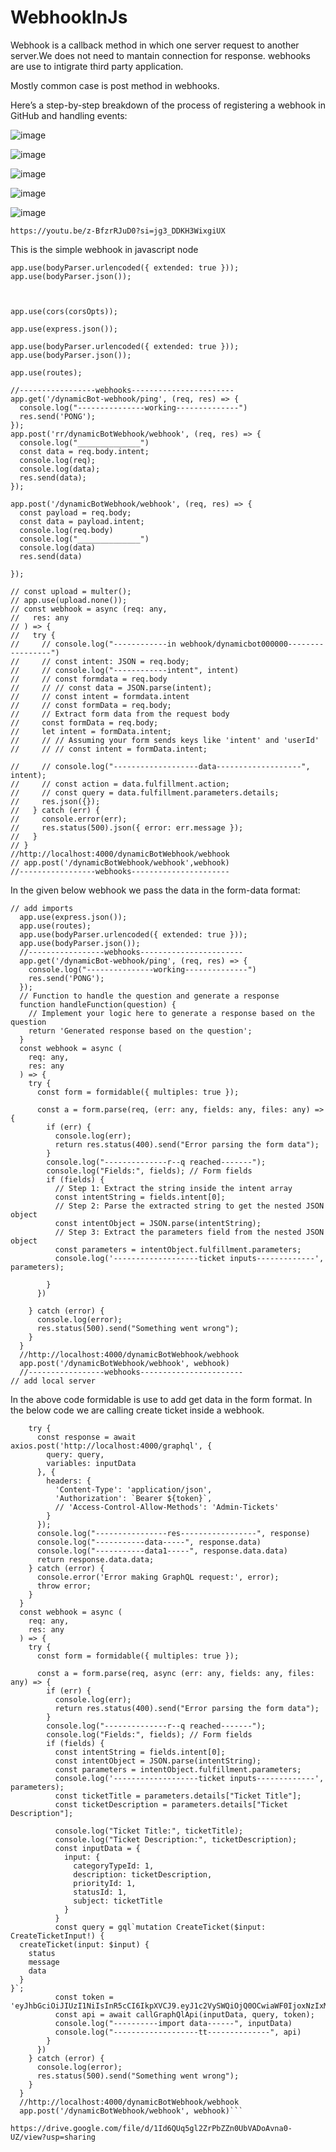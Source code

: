 # WebhookInJs

Webhook is a callback method in which one server request to another server.We does not need to mantain connection for response. webhooks are use to intigrate third party application.

Mostly common case is post method in webhooks.

Here’s a step-by-step breakdown of the process of registering a webhook in GitHub and handling events:

![image](https://github.com/user-attachments/assets/40fb8fce-d284-42cc-8ef8-3673109d5aa8)

![image](https://github.com/user-attachments/assets/2a53e566-fa07-4113-85f6-ea4872ddd154)

![image](https://github.com/user-attachments/assets/e059c6f6-7cba-428a-9a7b-d1f752bfda01)

![image](https://github.com/user-attachments/assets/209b1ce1-6641-4e6d-aa1c-da76f6b674f7)

![image](https://github.com/user-attachments/assets/229753af-a11e-4dec-9ee7-4baa7c6ac5d0)

```@ruby
https://youtu.be/z-BfzrRJuD0?si=jg3_DDKH3WixgiUX 
```
This is the simple webhook in javascript node 
```@ruby
app.use(bodyParser.urlencoded({ extended: true }));
app.use(bodyParser.json());
 
 
 
app.use(cors(corsOpts));
 
app.use(express.json());
 
app.use(bodyParser.urlencoded({ extended: true }));
app.use(bodyParser.json());
 
app.use(routes);
 
//-----------------webhooks-----------------------
app.get('/dynamicBot-webhook/ping', (req, res) => {
  console.log("---------------working--------------")
  res.send('PONG');
});
app.post('rr/dynamicBotWebhook/webhook', (req, res) => {
  console.log("______________")
  const data = req.body.intent;
  console.log(req);
  console.log(data);
  res.send(data);
});
 
app.post('/dynamicBotWebhook/webhook', (req, res) => {
  const payload = req.body;
  const data = payload.intent;
  console.log(req.body)
  console.log("______________")
  console.log(data)
  res.send(data)
 
});
 
// const upload = multer();
// app.use(upload.none());
// const webhook = async (req: any,
//   res: any
// ) => {
//   try {
//     // console.log("------------in webhook/dynamicbot000000-----------------")
//     // const intent: JSON = req.body;
//     // console.log("------------intent", intent)
//     // const formdata = req.body
//     // // const data = JSON.parse(intent);
//     // const intent = formdata.intent
//     // const formData = req.body;
//     // Extract form data from the request body
//     const formData = req.body;
//     let intent = formData.intent;
//     // // Assuming your form sends keys like 'intent' and 'userId'
//     // // const intent = formData.intent;
 
//     // console.log("-------------------data-------------------", intent);
//     // const action = data.fulfillment.action;
//     // const query = data.fulfillment.parameters.details;
//     res.json({});
//   } catch (err) {
//     console.error(err);
//     res.status(500).json({ error: err.message });
//   }
// }
//http://localhost:4000/dynamicBotWebhook/webhook
// app.post('/dynamicBotWebhook/webhook',webhook)
//-----------------webhooks----------------------
```
In the given below webhook we pass the data in the form-data format: 
```@ruby
// add imports
  app.use(express.json());
  app.use(routes);
  app.use(bodyParser.urlencoded({ extended: true }));
  app.use(bodyParser.json());
  //-----------------webhooks-----------------------
  app.get('/dynamicBot-webhook/ping', (req, res) => {
    console.log("---------------working--------------")
    res.send('PONG');
  });
  // Function to handle the question and generate a response
  function handleFunction(question) {
    // Implement your logic here to generate a response based on the question
    return 'Generated response based on the question';
  }
  const webhook = async (
    req: any,
    res: any
  ) => {
    try {
      const form = formidable({ multiples: true });

      const a = form.parse(req, (err: any, fields: any, files: any) => {
        if (err) {
          console.log(err);
          return res.status(400).send("Error parsing the form data");
        }
        console.log("--------------r--q reached-------");
        console.log("Fields:", fields); // Form fields
        if (fields) {
          // Step 1: Extract the string inside the intent array
          const intentString = fields.intent[0];
          // Step 2: Parse the extracted string to get the nested JSON object
          const intentObject = JSON.parse(intentString);
          // Step 3: Extract the parameters field from the nested JSON object
          const parameters = intentObject.fulfillment.parameters;
          console.log('-------------------ticket inputs-------------', parameters);
          
        }
      })

    } catch (error) {
      console.log(error);
      res.status(500).send("Something went wrong");
    }
  }
  //http://localhost:4000/dynamicBotWebhook/webhook
  app.post('/dynamicBotWebhook/webhook', webhook)
  //-----------------webhooks-----------------------
// add local server 
```
In the above code formidable is use to add get data in the form format.
In the below code we are calling create ticket inside a webhook.
```@rubyasync function callGraphQlApi(inputData: any, query: any, token: any) {
    try {
      const response = await axios.post('http://localhost:4000/graphql', {
        query: query,
        variables: inputData
      }, {
        headers: {
          'Content-Type': 'application/json',
          'Authorization': `Bearer ${token}`,
          // 'Access-Control-Allow-Methods': 'Admin-Tickets'
        }
      });
      console.log("----------------res-----------------", response)
      console.log("-----------data-----", response.data)
      console.log("-----------data1-----", response.data.data)
      return response.data.data;
    } catch (error) {
      console.error('Error making GraphQL request:', error);
      throw error;
    }
  }
  const webhook = async (
    req: any,
    res: any
  ) => {
    try {
      const form = formidable({ multiples: true });

      const a = form.parse(req, async (err: any, fields: any, files: any) => {
        if (err) {
          console.log(err);
          return res.status(400).send("Error parsing the form data");
        }
        console.log("--------------r--q reached-------");
        console.log("Fields:", fields); // Form fields
        if (fields) {
          const intentString = fields.intent[0];
          const intentObject = JSON.parse(intentString);
          const parameters = intentObject.fulfillment.parameters;
          console.log('-------------------ticket inputs-------------', parameters);
          const ticketTitle = parameters.details["Ticket Title"];
          const ticketDescription = parameters.details["Ticket Description"];

          console.log("Ticket Title:", ticketTitle);
          console.log("Ticket Description:", ticketDescription);
          const inputData = {
            input: {
              categoryTypeId: 1,
              description: ticketDescription,
              priorityId: 1,
              statusId: 1,
              subject: ticketTitle
            }
          }
          const query = gql`mutation CreateTicket($input: CreateTicketInput!) {
  createTicket(input: $input) {
    status
    message
    data
  }
}`;
          const token = 'eyJhbGciOiJIUzI1NiIsInR5cCI6IkpXVCJ9.eyJ1c2VySWQiOjQ0OCwiaWF0IjoxNzIxMjE5NzY2LCJleHAiOjE3MjEzMDYxNjYsInN1YiI6IjQ0OCJ9.pAzkClGy2xVBEjGcj_UTmLvqmHv74mOYH2rYtDvrsmc';
          const api = await callGraphQlApi(inputData, query, token);
          console.log("----------import data------", inputData)
          console.log("-------------------tt--------------", api)
        }
      })
    } catch (error) {
      console.log(error);
      res.status(500).send("Something went wrong");
    }
  }
  //http://localhost:4000/dynamicBotWebhook/webhook
  app.post('/dynamicBotWebhook/webhook', webhook)```
```
```@ruby
https://drive.google.com/file/d/1Id6QUq5gl2ZrPbZZn0UbVADoAvna0-UZ/view?usp=sharing
```

